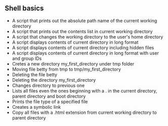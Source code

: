 ## Shell basics
* A script that prints out the absolute path name of the current working directory
* A script that prints out the contents list in current working directory
* A script that changes the working directory to the user's home directory
* A script displays contents of current directory in long format
* A script displays contents of current directory including hidden files
* A script displays contents of current directory in long format with user and group IDs
* Cretes a new directory my_first_directory under tmp folder
* Moving file betty from tmp to tmp/my_first_directory
* Deleting the file betty
* Deleting the directory my_first_directory
* Changes directory to previous one
* Lists all files even the ones beginning with a . in the current directory, parent directory and boot directory
* Prints the file type of a specified file
* Creates a symbolic link
* Copy all files with a .html extension from current working directory to parent directory

